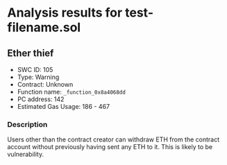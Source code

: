 # Analysis results for test-filename.sol

## Ether thief
- SWC ID: 105
- Type: Warning
- Contract: Unknown
- Function name: `_function_0x8a4068dd`
- PC address: 142
- Estimated Gas Usage: 186 - 467

### Description

Users other than the contract creator can withdraw ETH from the contract account without previously having sent any ETH to it. This is likely to be vulnerability.
